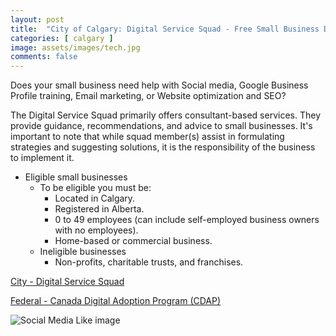 ```yaml
---
layout: post
title:  "City of Calgary: Digital Service Squad - Free Small Business Digital Consulting"
categories: [ calgary ]
image: assets/images/tech.jpg
comments: false
---
```


Does your small business need help with Social media, Google Business Profile training, Email marketing, or Website optimization and SEO?

The Digital Service Squad primarily offers consultant-based services. They provide guidance, recommendations, and advice to small businesses. It's important to note that while squad member(s) assist in formulating strategies and suggesting solutions, it is the responsibility of the business to implement it.

- Eligible small businesses
    - To be eligible you must be:
        - Located in Calgary.
        - Registered in Alberta.
        - 0 to 49 employees (can include self-employed business owners with no employees).
        - Home-based or commercial business.
    - Ineligible businesses
        - Non-profits, charitable trusts, and franchises.


[City - Digital Service Squad](https://www.calgary.ca/for-business/support/digital-service-squad.html)

[Federal - Canada Digital Adoption Program (CDAP)](https://ised-isde.canada.ca/site/canada-digital-adoption-program/en)

![Social Media Like image](https://www.calgary.ca/content/dam/city-of-calgary-icons/social-media-like-o.svg)
